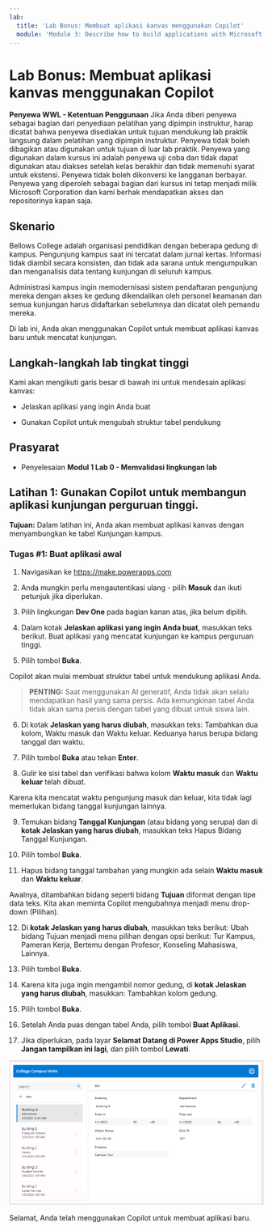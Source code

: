 ```yaml
---
lab:
  title: 'Lab Bonus: Membuat aplikasi kanvas menggunakan Copilot'
  module: 'Module 3: Describe how to build applications with Microsoft Power Apps'
---
```


# Lab Bonus: Membuat aplikasi kanvas menggunakan Copilot

**Penyewa WWL - Ketentuan Penggunaan** Jika Anda diberi penyewa sebagai bagian dari penyediaan pelatihan yang dipimpin instruktur, harap dicatat bahwa penyewa disediakan untuk tujuan mendukung lab praktik langsung dalam pelatihan yang dipimpin instruktur. Penyewa tidak boleh dibagikan atau digunakan untuk tujuan di luar lab praktik. Penyewa yang digunakan dalam kursus ini adalah penyewa uji coba dan tidak dapat digunakan atau diakses setelah kelas berakhir dan tidak memenuhi syarat untuk ekstensi. Penyewa tidak boleh dikonversi ke langganan berbayar. Penyewa yang diperoleh sebagai bagian dari kursus ini tetap menjadi milik Microsoft Corporation dan kami berhak mendapatkan akses dan repositorinya kapan saja. 

## Skenario

Bellows College adalah organisasi pendidikan dengan beberapa gedung di kampus. Pengunjung kampus saat ini tercatat dalam jurnal kertas. Informasi tidak diambil secara konsisten, dan tidak ada sarana untuk mengumpulkan dan menganalisis data tentang kunjungan di seluruh kampus.

Administrasi kampus ingin memodernisasi sistem pendaftaran pengunjung mereka dengan akses ke gedung dikendalikan oleh personel keamanan dan semua kunjungan harus didaftarkan sebelumnya dan dicatat oleh pemandu mereka.

Di lab ini, Anda akan menggunakan Copilot untuk membuat aplikasi kanvas baru untuk mencatat kunjungan. 

## Langkah-langkah lab tingkat tinggi

Kami akan mengikuti garis besar di bawah ini untuk mendesain aplikasi kanvas:

- Jelaskan aplikasi yang ingin Anda buat

- Gunakan Copilot untuk mengubah struktur tabel pendukung

 ## Prasyarat

- Penyelesaian **Modul 1 Lab 0 - Memvalidasi lingkungan lab**

## Latihan 1: Gunakan Copilot untuk membangun aplikasi kunjungan perguruan tinggi.

**Tujuan:** Dalam latihan ini, Anda akan membuat aplikasi kanvas dengan menyambungkan ke tabel Kunjungan kampus.

### Tugas \#1: Buat aplikasi awal

1. Navigasikan ke https://make.powerapps.com

2. Anda mungkin perlu mengautentikasi ulang - pilih **Masuk** dan ikuti petunjuk jika diperlukan.

3. Pilih lingkungan **Dev One** pada bagian kanan atas, jika belum dipilih.

4. Dalam kotak **Jelaskan aplikasi yang ingin Anda buat**, masukkan teks berikut. Buat aplikasi yang mencatat kunjungan ke kampus perguruan tinggi. 

5. Pilih tombol **Buka**.

Copilot akan mulai membuat struktur tabel untuk mendukung aplikasi Anda. 

> **PENTING:** Saat menggunakan AI generatif, Anda tidak akan selalu mendapatkan hasil yang sama persis. Ada kemungkinan tabel Anda tidak akan sama persis dengan tabel yang dibuat untuk siswa lain. 

6. Di kotak **Jelaskan yang harus diubah**, masukkan teks: Tambahkan dua kolom, Waktu masuk dan Waktu keluar. Keduanya harus berupa bidang tanggal dan waktu.  

7. Pilih tombol **Buka** atau tekan **Enter**. 

8. Gulir ke sisi tabel dan verifikasi bahwa kolom **Waktu masuk** dan **Waktu keluar** telah dibuat. 

Karena kita mencatat waktu pengunjung masuk dan keluar, kita tidak lagi memerlukan bidang tanggal kunjungan lainnya. 

9. Temukan bidang **Tanggal Kunjungan** (atau bidang yang serupa) dan di **kotak Jelaskan yang harus diubah**, masukkan teks Hapus Bidang Tanggal Kunjungan. 

10. Pilih tombol **Buka**. 

11. Hapus bidang tanggal tambahan yang mungkin ada selain **Waktu masuk** dan **Waktu keluar**. 

Awalnya, ditambahkan bidang seperti bidang **Tujuan** diformat dengan tipe data teks. Kita akan meminta Copilot mengubahnya menjadi menu drop-down (Pilihan). 

12. Di **kotak Jelaskan yang harus diubah**, masukkan teks berikut: Ubah bidang Tujuan menjadi menu pilihan dengan opsi berikut: Tur Kampus, Pameran Kerja, Bertemu dengan Profesor, Konseling Mahasiswa, Lainnya. 

13. Pilih tombol **Buka**. 

14. Karena kita juga ingin mengambil nomor gedung, di **kotak Jelaskan yang harus diubah**, masukkan: Tambahkan kolom gedung. 

15. Pilih tombol **Buka**. 

16. Setelah Anda puas dengan tabel Anda, pilih tombol **Buat Aplikasi**. 

17. Jika diperlukan, pada layar **Selamat Datang di Power Apps Studio**, pilih **Jangan tampilkan ini lagi**, dan pilih tombol **Lewati**. 

![Cuplikan layar aplikasi yang baru saja dibuat](media/bonus-lab-copilot-01.png)

Selamat, Anda telah menggunakan Copilot untuk membuat aplikasi baru. 

